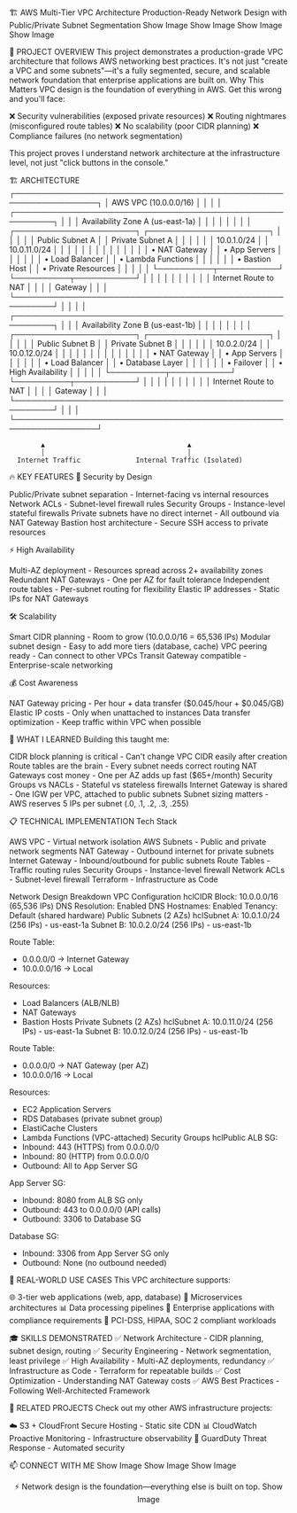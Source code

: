 🏗️ AWS Multi-Tier VPC Architecture
Production-Ready Network Design with Public/Private Subnet Segmentation
Show Image
Show Image
Show Image
Show Image
</div>

🎯 PROJECT OVERVIEW
This project demonstrates a production-grade VPC architecture that follows AWS networking best practices. It's not just "create a VPC and some subnets"—it's a fully segmented, secure, and scalable network foundation that enterprise applications are built on.
Why This Matters
VPC design is the foundation of everything in AWS. Get this wrong and you'll face:

❌ Security vulnerabilities (exposed private resources)
❌ Routing nightmares (misconfigured route tables)
❌ No scalability (poor CIDR planning)
❌ Compliance failures (no network segmentation)

This project proves I understand network architecture at the infrastructure level, not just "click buttons in the console."

🏗️ ARCHITECTURE
┌─────────────────────────────────────────────────────────────────┐
│                      AWS VPC (10.0.0.0/16)                       │
│                                                                   │
│  ┌─────────────────────────────────────────────────────────┐   │
│  │              Availability Zone A (us-east-1a)            │   │
│  │                                                           │   │
│  │  ┌──────────────────────┐  ┌──────────────────────┐    │   │
│  │  │  Public Subnet A     │  │  Private Subnet A    │    │   │
│  │  │  10.0.1.0/24         │  │  10.0.11.0/24        │    │   │
│  │  │                      │  │                      │    │   │
│  │  │  • NAT Gateway       │  │  • App Servers       │    │   │
│  │  │  • Load Balancer     │  │  • Lambda Functions  │    │   │
│  │  │  • Bastion Host      │  │  • Private Resources │    │   │
│  │  └──────────┬───────────┘  └──────────┬───────────┘    │   │
│  │             │                           │                │   │
│  │        Internet                    Route to NAT         │   │
│  │        Gateway                                          │   │
│  └─────────────────────────────────────────────────────────┘   │
│                                                                   │
│  ┌─────────────────────────────────────────────────────────┐   │
│  │              Availability Zone B (us-east-1b)            │   │
│  │                                                           │   │
│  │  ┌──────────────────────┐  ┌──────────────────────┐    │   │
│  │  │  Public Subnet B     │  │  Private Subnet B    │    │   │
│  │  │  10.0.2.0/24         │  │  10.0.12.0/24        │    │   │
│  │  │                      │  │                      │    │   │
│  │  │  • NAT Gateway       │  │  • App Servers       │    │   │
│  │  │  • Load Balancer     │  │  • Database Layer    │    │   │
│  │  │  • Failover          │  │  • High Availability │    │   │
│  │  └──────────┬───────────┘  └──────────┬───────────┘    │   │
│  │             │                           │                │   │
│  │        Internet                    Route to NAT         │   │
│  │        Gateway                                          │   │
│  └─────────────────────────────────────────────────────────┘   │
│                                                                   │
└─────────────────────────────────────────────────────────────────┘

            ▲                                    ▲
            │                                    │
      Internet Traffic              Internal Traffic (Isolated)

🔥 KEY FEATURES
🔐 Security by Design

Public/Private subnet separation - Internet-facing vs internal resources
Network ACLs - Subnet-level firewall rules
Security Groups - Instance-level stateful firewalls
Private subnets have no direct internet - All outbound via NAT Gateway
Bastion host architecture - Secure SSH access to private resources

⚡ High Availability

Multi-AZ deployment - Resources spread across 2+ availability zones
Redundant NAT Gateways - One per AZ for fault tolerance
Independent route tables - Per-subnet routing for flexibility
Elastic IP addresses - Static IPs for NAT Gateways

🛠️ Scalability

Smart CIDR planning - Room to grow (10.0.0.0/16 = 65,536 IPs)
Modular subnet design - Easy to add more tiers (database, cache)
VPC peering ready - Can connect to other VPCs
Transit Gateway compatible - Enterprise-scale networking

💰 Cost Awareness

NAT Gateway pricing - Per hour + data transfer ($0.045/hour + $0.045/GB)
Elastic IP costs - Only when unattached to instances
Data transfer optimization - Keep traffic within VPC when possible


🚀 WHAT I LEARNED
Building this taught me:

CIDR block planning is critical - Can't change VPC CIDR easily after creation
Route tables are the brain - Every subnet needs correct routing
NAT Gateways cost money - One per AZ adds up fast ($65+/month)
Security Groups vs NACLs - Stateful vs stateless firewalls
Internet Gateway is shared - One IGW per VPC, attached to public subnets
Subnet sizing matters - AWS reserves 5 IPs per subnet (.0, .1, .2, .3, .255)


📋 TECHNICAL IMPLEMENTATION
Tech Stack

AWS VPC - Virtual network isolation
AWS Subnets - Public and private network segments
NAT Gateway - Outbound internet for private subnets
Internet Gateway - Inbound/outbound for public subnets
Route Tables - Traffic routing rules
Security Groups - Instance-level firewall
Network ACLs - Subnet-level firewall
Terraform - Infrastructure as Code

Network Design Breakdown
VPC Configuration
hclCIDR Block: 10.0.0.0/16 (65,536 IPs)
DNS Resolution: Enabled
DNS Hostnames: Enabled
Tenancy: Default (shared hardware)
Public Subnets (2 AZs)
hclSubnet A: 10.0.1.0/24 (256 IPs) - us-east-1a
Subnet B: 10.0.2.0/24 (256 IPs) - us-east-1b

Route Table:
- 0.0.0.0/0 → Internet Gateway
- 10.0.0.0/16 → Local

Resources:
- Load Balancers (ALB/NLB)
- NAT Gateways
- Bastion Hosts
Private Subnets (2 AZs)
hclSubnet A: 10.0.11.0/24 (256 IPs) - us-east-1a
Subnet B: 10.0.12.0/24 (256 IPs) - us-east-1b

Route Table:
- 0.0.0.0/0 → NAT Gateway (per AZ)
- 10.0.0.0/16 → Local

Resources:
- EC2 Application Servers
- RDS Databases (private subnet group)
- ElastiCache Clusters
- Lambda Functions (VPC-attached)
Security Groups
hclPublic ALB SG:
- Inbound: 443 (HTTPS) from 0.0.0.0/0
- Inbound: 80 (HTTP) from 0.0.0.0/0
- Outbound: All to App Server SG

App Server SG:
- Inbound: 8080 from ALB SG only
- Outbound: 443 to 0.0.0.0/0 (API calls)
- Outbound: 3306 to Database SG

Database SG:
- Inbound: 3306 from App Server SG only
- Outbound: None (no outbound needed)

💼 REAL-WORLD USE CASES
This VPC architecture supports:

🌐 3-tier web applications (web, app, database)
🔄 Microservices architectures
📊 Data processing pipelines
🏢 Enterprise applications with compliance requirements
🔐 PCI-DSS, HIPAA, SOC 2 compliant workloads


🎓 SKILLS DEMONSTRATED
✅ Network Architecture - CIDR planning, subnet design, routing
✅ Security Engineering - Network segmentation, least privilege
✅ High Availability - Multi-AZ deployments, redundancy
✅ Infrastructure as Code - Terraform for repeatable builds
✅ Cost Optimization - Understanding NAT Gateway costs
✅ AWS Best Practices - Following Well-Architected Framework

🔗 RELATED PROJECTS
Check out my other AWS infrastructure projects:

☁️ S3 + CloudFront Secure Hosting - Static site CDN
📊 CloudWatch Proactive Monitoring - Infrastructure observability
🔐 GuardDuty Threat Response - Automated security


📫 CONNECT WITH ME
Show Image
Show Image
Show Image

<div align="center">
⚡ Network design is the foundation—everything else is built on top.
Show Image
</div>
